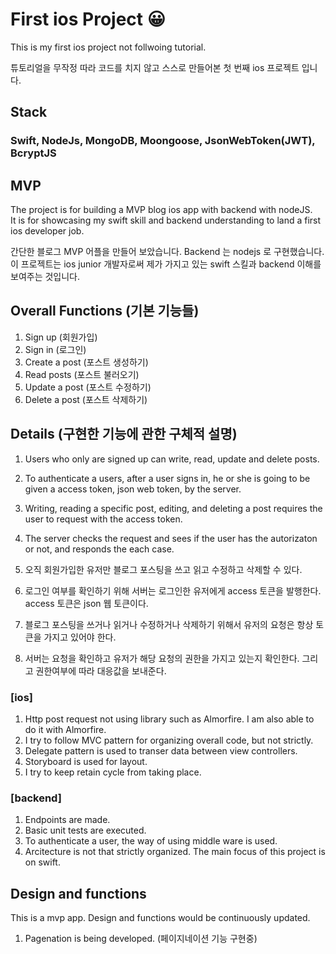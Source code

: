 # First ios Project 😀

This is my first ios project not follwoing tutorial.

튜토리얼을 무작정 따라 코드를 치지 않고 스스로 만들어본 첫 번째 ios 프로젝트 입니다.

## Stack

### Swift, NodeJs, MongoDB, Moongoose, JsonWebToken(JWT), BcryptJS


## MVP

The project is for building a MVP blog ios app with backend with nodeJS.<br>
It is for showcasing my swift skill and backend understanding to land a first ios developer job.

간단한 블로그 MVP 어플을 만들어 보았습니다. Backend 는 nodejs 로 구현했습니다. 이 프로젝트는 ios junior 개발자로써 제가 가지고 있는  swift 스킬과 backend 이해를 보여주는 것입니다. 


## Overall Functions (기본 기능들)

1. Sign up (회원가입)
2. Sign in (로그인)
3. Create a post (포스트 생성하기)
4. Read posts (포스트  불러오기)
5. Update a post (포스트 수정하기)
6. Delete a post (포스트 삭제하기)


## Details (구현한 기능에 관한 구체적 설명)

1. Users who only are signed up can write, read, update and delete posts.
2. To authenticate a users, after a user signs in, he or she is going to be given a access token, json web token, by the server.
3. Writing, reading a specific post, editing, and deleting a post requires the user to request with the access token.
4. The server checks the request and sees if the user has the autorizaton or not, and responds the each case.

1. 오직 회원가입한 유저만  블로그 포스팅을 쓰고 읽고 수정하고 삭제할 수 있다.
2. 로그인 여부를 확인하기 위해 서버는 로그인한 유저에게 access 토큰을 발행한다. access 토큰은 json 웹 토큰이다.
3. 블로그 포스팅을 쓰거나 읽거나 수정하거나 삭제하기 위해서 유저의 요청은 항상 토큰을 가지고 있어야 한다.
4. 서버는 요청을 확인하고 유저가 해당 요청의 권한을 가지고 있는지 확인한다. 그리고 권한여부에 따라 대응값을 보내준다.


### [ios]
1. Http post request not using library such as Almorfire. I am also able to do it with Almorfire. 
2. I try to follow MVC pattern for organizing overall code, but not strictly.
3. Delegate pattern is used to transer data between view controllers.
4. Storyboard is used for layout.
5. I try to keep retain cycle from taking place.

### [backend]
1. Endpoints are made.
2. Basic unit tests are executed.
3. To authenticate a user, the way of using middle ware is used.
4. Arcitecture is not that strictly organized. The main focus of this project is on swift.

## Design and functions

This is a mvp app.
Design and functions would be continuously updated.

1. Pagenation is being developed.
(페이지네이션 기능 구현중)
